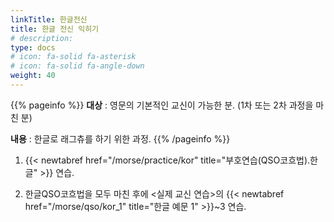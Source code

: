 ```yaml
---
linkTitle: 한글전신
title: 한글 전신 익히기
# description: 
type: docs
# icon: fa-solid fa-asterisk
# icon: fa-solid fa-angle-down
weight: 40
---
```


{{% pageinfo %}}
<b>대상</b> : 영문의 기본적인 교신이 가능한 분. (1차 또는 2차 과정을 마친 분)<br>

<b>내용</b> : 한글로 래그츄를 하기 위한 과정.
{{% /pageinfo %}}


1. {{< newtabref href="/morse/practice/kor" title="부호연습(QSO코흐법).한글" >}} 연습.

2. 한글QSO코흐법을 모두 마친 후에 <실제 교신 연습>의 {{< newtabref href="/morse/qso/kor_1" title="한글 예문 1" >}}~3 연습.
